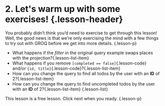 # 2. Let's warm up with some exercises! {.lesson-header}

You probably didn’t think you’d need to exercise to get through this lesson! Well, the good news is that we’re only exercising the mind with a few things to try out with GROQ before we get into more details. {.lesson-p}

- What happens if the _filter_ in the original query example swaps places with the projection?{.lesson-list-item}
- What happens if you remove `[completed == false]`{.lesson-code} and/or `{id, title}`{.lesson-code}?{.lesson-list-item}
- How can you change the query to find all todos by the user with an **ID** of 2?{.lesson-list-item}
- How can you change the query to find uncompleted todos by the user with an **ID** of 2?{.lesson-list-item}
  {.lesson-list}

This lesson is a free lesson. Click next when you ready. {.lesson-p}
